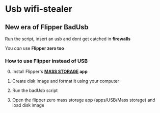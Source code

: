 # Usb wifi-stealer

## New era of Flipper BadUsb

Run the script, insert an usb and dont get catched in **firewalls**

You _can_ use **Flipper zero too**

### How to use Flipper instead of USB

0. Install Flipper's **[MASS STORAGE](https://lab.flipper.net/apps/mass_storage) app**

0. Create disk image and format it using your computer

1. Run the badUsb script

2. Open the flipper zero mass storage app (apps/USB/Mass storage) and load disk image